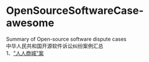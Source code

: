 # OpenSourceSoftwareCase-awesome
Summary of Open-source software dispute cases<br>
中华人民共和国开源软件诉讼纠纷案例汇总<br>
1、["人人商城"案](./“人人商城”案)<br>
